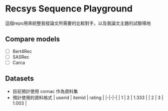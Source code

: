# Recsys Sequence Playground
這個repo用來統整我發論文所需要的比較對手，以及我論文主題的試驗場地

## Compare models
- [ ] Bert4Rec
- [ ] SASRec
- [ ] Carca

## Datasets
- 目前預計使用 cornac 作為資料集
- 預計使用的資料格式
    | userid | itemid | rating |
    |-|-|-|
    | 1 | 2 | 1.333 |
    | 2 | 3 | 1.003 |